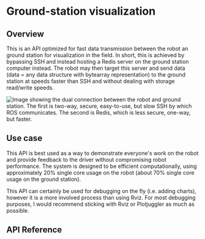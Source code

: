# Ground-station visualization

## Overview
This is an API optimized for fast data transmission between the robot an ground
station for visualization in the field. In short, this is achieved by bypassing
SSH and instead hosting a Redis server on the ground station computer instead.
The robot may then target this server and send data (data = any data structure
with bytearray representation) to the ground station at speeds faster than SSH
and without dealing with storage read/write speeds.

![Image showing the dual connection between the robot and ground station. The
first is two-way, secure, easy-to-use, but slow SSH by which ROS communicates.
The second is Redis, which is less secure, one-way, but faster.](https://github.com/njanwani/CBF-experiments/blob/main/images/redis.jpeg)

## Use case
This API is best used as a way to demonstrate everyone's work on the robot and
provide feedback to the driver without compromising robot performance. The
system is designed to be efficient computationally, using approximately 20%
single core usage on the robot (about 70% single core usage on the ground
station).

This API can certainly be used for debugging on the fly (i.e. adding charts),
however it is a more involved process than using Rviz. For most debugging
purposes, I would recommend sticking with Rviz or Plotjuggler as much as
possible.

## API Reference